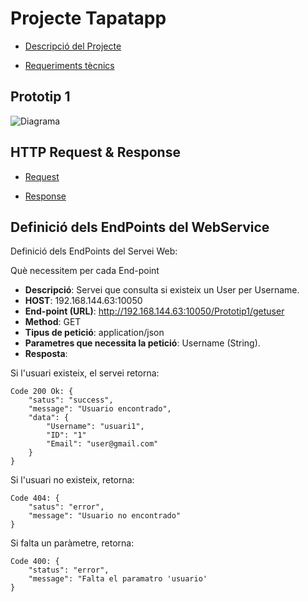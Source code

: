 # Projecte Tapatapp 
- [Descripció del Projecte](Informació/descripcio.md)

- [Requeriments tècnics](Informació/Requeriments.md)

## Prototip 1
![Diagrama](<Prototip 1/diagramaPrototip1.png>)

## HTTP Request & Response

- [Request](Informació/http.request.md)

- [Response](Informació/http.response.md)


## Definició dels EndPoints del WebService
Definició dels EndPoints del Servei Web:

Què necessitem per cada End-point

- <b>Descripció</b>: Servei que consulta si existeix un User per Username.
- <b>HOST</b>: 192.168.144.63:10050
- <b>End-point (URL)</b>: http://192.168.144.63:10050/Prototip1/getuser
- <b>Method</b>: GET
- <b>Tipus de petició</b>: application/json
- <b>Parametres que necessita la petició</b>: Username (String).
- <b>Resposta</b>: 

Si l'usuari existeix, el servei retorna: 
         


    Code 200 Ok: {
        "satus": "success",
        "message": "Usuario encontrado",
        "data": {
            "Username": "usuari1",
            "ID": "1"
            "Email": "user@gmail.com"
        } 
    }

Si l'usuari no existeix, retorna:    



    Code 404: {
        "satus": "error",
        "message": "Usuario no encontrado"
    }

Si falta un paràmetre, retorna:

    Code 400: {
        "status": "error",
        "message": "Falta el paramatro 'usuario'
    }



